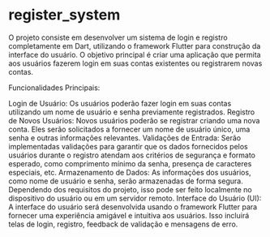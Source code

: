 # register_system
O projeto consiste em desenvolver um sistema de login e registro completamente em Dart, utilizando o framework Flutter para construção da interface do usuário. O objetivo principal é criar uma aplicação que permita aos usuários fazerem login em suas contas existentes ou registrarem novas contas.

Funcionalidades Principais:

Login de Usuário: Os usuários poderão fazer login em suas contas utilizando um nome de usuário e senha previamente registrados. Registro de Novos Usuários: Novos usuários poderão se registrar criando uma nova conta. Eles serão solicitados a fornecer um nome de usuário único, uma senha e outras informações relevantes. Validações de Entrada: Serão implementadas validações para garantir que os dados fornecidos pelos usuários durante o registro atendam aos critérios de segurança e formato esperado, como comprimento mínimo da senha, presença de caracteres especiais, etc. Armazenamento de Dados: As informações dos usuários, como nome de usuário e senha, serão armazenadas de forma segura. Dependendo dos requisitos do projeto, isso pode ser feito localmente no dispositivo do usuário ou em um servidor remoto. Interface do Usuário (UI): A interface do usuário será desenvolvida usando o framework Flutter para fornecer uma experiência amigável e intuitiva aos usuários. Isso incluirá telas de login, registro, feedback de validação e mensagens de erro.
